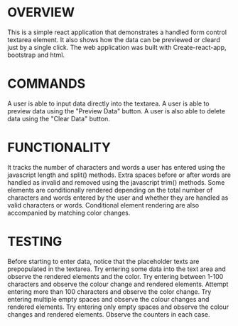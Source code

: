# OVERVIEW
This is a simple react application that demonstrates a handled form control textarea element.
It also shows how the data can be previewed or cleard just by a single click.
The web application was built with Create-react-app, bootstrap and html.

# COMMANDS
A user is able to input data directly into the textarea.
A user is able to preview data using the "Preview Data" button.
A user is also able to delete data using the "Clear Data" button.

# FUNCTIONALITY
It tracks the number of characters and words a user has entered using the javascript length and split() methods.
Extra spaces before or after words are handled as invalid and removed using the javascript trim() methods.
Some elements are conditionally rendered depending on the total number of characters and words entered by the user and whether they are handled as valid characters or words.
Conditional element rendering are also accompanied by matching color changes.

# TESTING
Before starting to enter data, notice that the placeholder texts are prepopulated in the textarea.
Try entering some data into the text area and observe the rendered elements and the color.
Try entering between 1-100 characters and observe the colour change and rendered elements.
Attempt entering more than 100 characters and observe the color change.
Try entering multiple empty spaces and observe the colour changes and rendered elements.
Try entering only empty spaces and observe the colour changes and rendered elements.
Observe the counters in each case.

